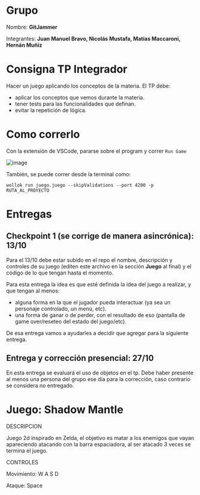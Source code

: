 # Grupo

Nombre: **GitJammer**

Integrantes: **Juan Manuel Bravo, Nicolás Mustafa, Matías Maccaroni, Hernán Muñiz**

# Consigna TP Integrador

Hacer un juego aplicando los conceptos de la materia.
El TP debe:
- aplicar los conceptos que vemos durante la materia.
- tener tests para las funcionalidades que definan.
- evitar la repetición de lógica.

# Como correrlo

Con la extensión de VSCode, pararse sobre el program y correr `Run Game`

![image](https://github.com/user-attachments/assets/532b04d4-dca8-4887-aa47-a3c631b42568)

También, se puede correr desde la terminal como:
```
wollok run juego.juego --skipValidations --port 4200 -p RUTA_AL_PROYECTO
```


# Entregas

## Checkpoint 1 (se corrige de manera asincrónica): 13/10

Para el 13/10 debe estar subido en el repo el nombre, descripción y controles de su juego (editen este archivo en la sección **Juego** al final) y el código de lo que tengan hasta el momento.

Para esta entrega la idea es que esté definida la idea del juego a realizar, y que tengan al menos:
- alguna forma en la que el jugador pueda interactuar (ya sea un personaje controlado, un menú, etc).
- una forma de ganar o de perder, con el resultado de eso (pantalla de game over/reseteo del estado del juego/etc).

De esa entrega vamos a ayudarles a decidir que agregar para la siguiente entrega.

## Entrega y corrección presencial: 27/10

En esta entrega se evaluará el uso de objetos en el tp. Debe haber presente al menos una persona del grupo ese día para la corrección, caso contrario se considera no entregado.

# Juego: Shadow Mantle

DESCRIPCION

Juego 2d inspirado en Zelda, el objetivo es matar a los enemigos que vayan apareciendo atacando con la barra espaciadora, al ser atacado 3 veces se termina el juego.


CONTROLES

Movimiento: W A S D 

Ataque: Space





